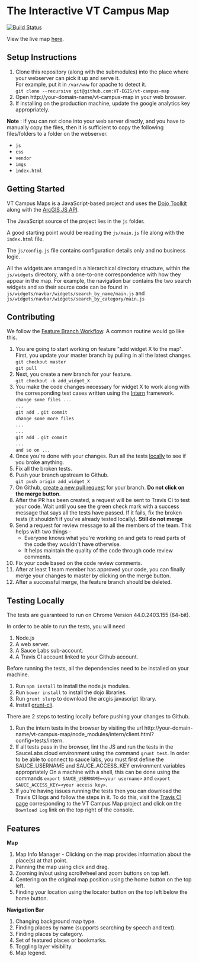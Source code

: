 The Interactive VT Campus Map
=============================

[![Build Status](https://travis-ci.org/VT-EGIS/vt-campus-map.svg?branch=master)](https://travis-ci.org/VT-EGIS/vt-campus-map)

View the live map [here](http://maps.vt.edu/interactive).

Setup Instructions
------------------
1. Clone this repository (along with the submodules)
   into the place where your webserver can pick it up and serve it.   
   For example, put it in `/var/www` for apache to detect it.    
   `git clone --recursive git@github.com:VT-EGIS/vt-campus-map` 
2. Open http://your-domain-name/vt-campus-map in your web browser.
3. If installing on the production machine, update the google analytics
   key appropriately.

**Note** : If you can not clone into your web server directly, and you have to
manually copy the files, then it is sufficient to copy the following files/folders
to a folder on the webserver.

* `js`
* `css`
* `vendor`
* `imgs`
* `index.html`

Getting Started
---------------
VT Campus Maps is a JavaScript-based project and uses the
[Dojo Toolkit](http://dojotoolkit.org/) along with the
[ArcGIS JS API](https://developers.arcgis.com/javascript/).

The JavaScript source of the project lies in the `js` folder.

A good starting point would be reading the `js/main.js` file
along with the `index.html` file.

The `js/config.js` file contains configuration details only and
no business logic.

All the widgets are arranged in a hierarchical directory structure,
within the `js/widgets` directory,
with a one-to-one correspondence with how they appear in the map.
For example, the navigation bar contains the two search widgets and
so their source code can be found in `js/widgets/navbar/widgets/search_by_name/main.js`
and `js/widgets/navbar/widgets/search_by_category/main.js`

Contributing
------------
We follow the [Feature Branch Workflow](https://www.atlassian.com/git/workflows#!workflow-feature-branch).
A common routine would go like this.

1. You are going to start working on feature "add widget X to the map".
  First, you update your master branch by pulling in all the latest changes.    
  `git checkout master`    
  `git pull`
2. Next, you create a new branch for your feature.    
  `git checkout -b add_widget_X`
3. You make the code changes necessary for widget X to work along with the corresponding test cases
   written using the [Intern](https://theintern.github.io/) framework.    
  `change some files ...`     
  `...`     
  `git add .`
  `git commit`     
  `change some more files`     
  `...`     
  `...`     
  `git add .`
  `git commit`     
  `...`     
  `and so on ...`     
4. Once you're done with your changes. Run all the tests [locally](#testing-locally) to see if you broke anything.    
5. Fix all the broken tests.
6. Push your branch upstream to Github.     
  `git push origin add_widget_X`     
7. On Github, [create a new pull request](https://help.github.com/articles/creating-a-pull-request)
  for your branch.
  **Do not click on the merge button**.
8. After the PR has been created, a request will be sent to Travis CI to test your code. Wait until
  you see the green check mark with a success message that says all the tests have passed. If it fails,
  fix the broken tests (it shouldn't if you've already tested locally).
  **Still do not merge**
9. Send a request for review message to all the members of the team. This helps with two things -
    * Everyone knows what you're working on and gets to read parts of the code they wouldn't have otherwise.
    * It helps maintain the quality of the code through code review comments.
10. Fix your code based on the code review comments.
11. After at least 1 team member has approved your code, you can finally merge your changes
  to master by clicking on the merge button. 
12. After a successful merge, the feature branch should be deleted.

Testing Locally
---------------
The tests are guaranteed to run on Chrome Version 44.0.2403.155 (64-bit).

In order to be able to run the tests, you will need

1. Node.js
2. A web server.
3. A Sauce Labs sub-account.
4. A Travis CI account linked to your Github account.

Before running the tests, all the dependencies need to be installed on your machine.

1. Run `npm install` to install the node.js modules.
2. Run `bower install` to install the dojo libraries.
3. Run `grunt slurp` to download the arcgis javascript library.
4. Install [grunt-cli](http://gruntjs.com/getting-started#installing-the-cli).

There are 2 steps to testing locally before pushing your changes to Github.

1. Run the intern tests in the browser by visiting the url
   http://your-domain-name/vt-campus-map/node\_modules/intern/client.html?config=tests/intern. 
2. If all tests pass in the browser, lint the JS and run the tests in the
   SauceLabs cloud environment using the command `grunt test`.
   In order to be able to connect to sauce labs, you must first define the 
   SAUCE_USERNAME and SAUCE_ACCESS_KEY environment variables appropriately
   On a machine with a shell, this can be done using the commands
   `export SAUCE_USERNAME=<your username>` and
   `export SAUCE_ACCESS_KEY=<your access key>`.
3. If you're having issues running the tests then you can download the Travis CI
   logs and follow the steps in it. To do this, visit the
   [Travis CI page](https://travis-ci.org/VT-EGIS/vt-campus-map) corresponding
   to the VT Campus Map project and click on the `Download Log` link on the top right of
   the console. 

Features
--------

**Map**

1. Map Info Manager - Clicking on the map provides information about the place(s) at that point.
2. Panning the map using click and drag.
3. Zooming in/out using scrollwheel and zoom buttons on top left.
4. Centering on the original map position using the home button on the top left.
5. Finding your location using the locator button on the top left below the home button.

**Navigation Bar**

1. Changing background map type.
2. Finding places by name (supports searching by speech and text).
3. Finding places by category.
4. Set of featured places or bookmarks.
5. Toggling layer visibility.
6. Map legend. 
